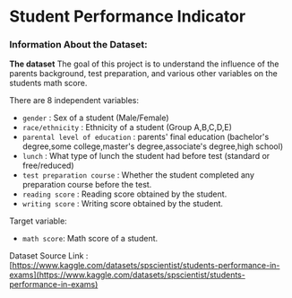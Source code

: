 # Student Performance Indicator

### Information About the Dataset:

**The dataset** The goal of this project is to understand the influence of the parents background, test preparation, and various other variables on the students math score.

There are 8 independent variables:

- `gender` : Sex of a student (Male/Female)
- `race/ethnicity` : Ethnicity of a student (Group A,B,C,D,E)
- `parental level of education` : parents' final education (bachelor's degree,some college,master's degree,associate's degree,high school)
- `lunch` : What type of lunch the student had before test (standard or free/reduced)
- `test preparation course` : Whether the student completed any preparation course before the test.
- `reading score` : Reading score obtained by the student.
- `writing score` : Writing score obtained by the student.

Target variable:

- `math score`: Math score of a student.

Dataset Source Link :
[https://www.kaggle.com/datasets/spscientist/students-performance-in-exams](https://www.kaggle.com/datasets/spscientist/students-performance-in-exams)
